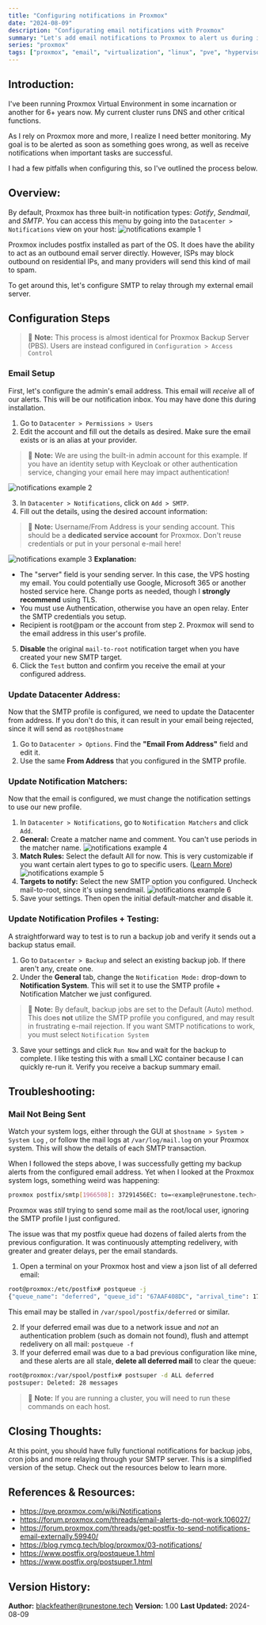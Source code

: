 ```yaml
---
title: "Configuring notifications in Proxmox"
date: "2024-08-09"
description: "Configurating email notifications with Proxmox"
summary: "Let's add email notifications to Proxmox to alert us during important system events!"
series: "proxmox"
tags: ["proxmox", "email", "virtualization", "linux", "pve", "hypervisor"]
---
```


## Introduction:

I've been running Proxmox Virtual Environment in some incarnation or another for 6+ years now. My current cluster runs DNS and other critical functions. 

As I rely on Proxmox more and more, I realize I need better monitoring. My goal is to be alerted as soon as something goes wrong, as well as receive notifications when important tasks are successful. 

I had a few pitfalls when configuring this, so I've outlined the process below. 

## Overview:

By default, Proxmox has three built-in notification types: *Gotify*, *Sendmail*, and *SMTP*. You can access this menu by going into the `Datacenter > Notifications` view on your host:
![notifications example 1](images/notifications01.png)

Proxmox includes postfix installed as part of the OS. It does have the ability to act as an outbound email server directly. However, ISPs may block outbound on residential IPs, and many providers will send this kind of mail to spam. 

To get around this, let's configure SMTP to relay through my external email server.


## Configuration Steps

> :memo: **Note:** This process is almost identical for Proxmox Backup Server (PBS). Users are instead configured in `Configuration > Access Control`

### Email Setup
First, let's configure the admin's email address. This email will *receive* all of our alerts. This will be our notification inbox. You may have done this during installation.

1. Go to `Datacenter > Permissions > Users` 
2. Edit the account and fill out the details as desired. Make sure the email exists or is an alias at your provider.
> :memo: **Note:** We are using the built-in admin account for this example. If you have an identity setup with Keycloak or other authentication service, changing your email here may impact authentication! 

![notifications example 2](images/notifications02.png)


3. In `Datacenter > Notifications`, click on `Add > SMTP`.
4. Fill out the details, using the desired account information:
> :memo: **Note:** Username/From Address is your sending account. This should be a **dedicated service account** for Proxmox. Don't reuse credentials or put in your personal e-mail here!  

![notifications example 3](images/notifications03.png)
**Explanation:**
- The "server" field is your sending server. In this case, the VPS hosting my email. You could potentially use Google, Microsoft 365 or another hosted service here. Change ports as needed, though I **strongly recommend** using TLS.
- You must use Authentication, otherwise you have an open relay. Enter the SMTP credentials you setup.
- Recipient is root@pam or the account from step 2. Proxmox will send to the email address in this user's profile.

5. **Disable** the original `mail-to-root` notification target when you have created your new SMTP target.
6. Click the `Test` button and confirm you receive the email at your configured address.


### Update Datacenter Address:

Now that the SMTP profile is configured, we need to update the Datacenter from address. If you don't do this, it can result in your email being rejected, since it will send as `root@$hostname`
1. Go to `Datacenter > Options`. Find the **"Email From Address"** field and edit it. 
2. Use the same **From Address** that you configured in the SMTP profile.

### Update Notification Matchers:

Now that the email is configured, we must change the notification settings to use our new profile. 

1. In `Datacenter > Notifications`, go to `Notification Matchers` and click `Add`.
2. **General:** Create a matcher name and comment. You can't use periods in the matcher name. 
![notifications example 4](images/notifications04.png)
3. **Match Rules:** Select the default All for now. This is very customizable if you want certain alert types to go to specific users. ([Learn More](https://pve.proxmox.com/wiki/Notifications#notification_matchers))
![notifications example 5](images/notifications05.png)
4. **Targets to notify:** Select the new SMTP option you configured. Uncheck mail-to-root, since it's using sendmail.
![notifications example 6](images/notifications06.png)
5. Save your settings. Then open the initial default-matcher and disable it.

### Update Notification Profiles + Testing:

A straightforward way to test is to run a backup job and verify it sends out a backup status email. 

1. Go to `Datacenter > Backup` and select an existing backup job. If there aren't any, create one. 
2. Under the **General** tab, change the `Notification Mode:` drop-down to **Notification System**. This will set it to use the SMTP profile + Notification Matcher we just configured.  

> :memo: **Note:** By default, backup jobs are set to the Default (Auto) method. This does **not** utilize the SMTP profile you configured, and may result in frustrating e-mail rejection. If you want SMTP notifications to work, you must select `Notification System`
3. Save your settings and click `Run Now` and wait for the backup to complete. I like testing this with a small LXC container because I can quickly re-run it. Verify you receive a backup summary email.

## Troubleshooting:

### Mail Not Being Sent
Watch your system logs, either through the GUI at `$hostname > System > System Log` , or follow the mail logs at `/var/log/mail.log` on your Proxmox system. This will show the details of each SMTP transaction. 

When I followed the steps above, I was successfully getting my backup alerts from the configured email address. Yet when I looked at the Proxmox system logs, something weird was happening:

```bash
proxmox postfix/smtp[1966508]: 37291456EC: to=<example@runestone.tech>, relay=mx1.runestone.tech[xx.xx.xx.xx]:25, delay=370199, delays=370198/0.01/0.44/0.15, dsn=4.1.8, status=deferred (host mx1.runestone.tech[xx.xx.xx.xx] said: 450 4.1.8 <root@proxmox.homelab.runestone.tech>: Sender address rejected: Domain not found (in reply to RCPT TO command))
```
Proxmox was *still* trying to send some mail as the root/local user, ignoring the SMTP profile I just configured. 

The issue was that my postfix queue had dozens of failed alerts from the previous configuration. It was continuously attempting redelivery, with greater and greater delays, per the email standards. 

1. Open a terminal on your Proxmox host and view a json list of all deferred email:

```bash
root@proxmox:/etc/postfix# postqueue -j
{"queue_name": "deferred", "queue_id": "67AAF408DC", "arrival_time": 1723133392, "message_size": 24590, "forced_expire": false, "sender": "root@proxmox.homelab.runestone.tech", "recipients": [{"address": "example@runestone.tech", "delay_reason": "host mx1.runestone.tech[xx.xx.xx.xx] said: 450 4.1.8 <root@proxmox.homelab.runestone.tech>: Sender address rejected: Domain not found (in reply to RCPT TO command)"}]}
```

This email may be stalled in `/var/spool/postfix/deferred` or similar. 

2. If your deferred email was due to a network issue and *not* an authentication problem (such as domain not found), flush and attempt redelivery on all mail: `postqueue -f`
3. If your deferred email was due to a bad previous configuration like mine, and these alerts are all stale, **delete all deferred mail** to clear the queue:
```bash
root@proxmox:/var/spool/postfix# postsuper -d ALL deferred
postsuper: Deleted: 28 messages
```
> :memo: **Note:** If you are running a cluster, you will need to run these commands on each host.

## Closing Thoughts:

At this point, you should have fully functional notifications for backup jobs, cron jobs and more relaying through your SMTP server. This is a simplified version of the setup. Check out the resources below to learn more.

## References & Resources:
- https://pve.proxmox.com/wiki/Notifications
- https://forum.proxmox.com/threads/email-alerts-do-not-work.106027/
- https://forum.proxmox.com/threads/get-postfix-to-send-notifications-email-externally.59940/
- https://blog.rymcg.tech/blog/proxmox/03-notifications/
- https://www.postfix.org/postqueue.1.html
- https://www.postfix.org/postsuper.1.html

## Version History:

**Author:** blackfeather@runestone.tech
**Version:** 1.00
**Last Updated:** 2024-08-09